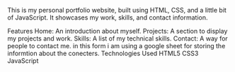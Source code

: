 This is my personal portfolio website, built using HTML, CSS, and a little bit of JavaScript. It showcases my work, skills, and contact information.

Features
Home: An introduction about myself.
Projects: A section to display my projects and work.
Skills: A list of my technical skills.
Contact: A way for people to contact me. in this form i am using a google sheet for storing the informtion about the conecters.
Technologies Used
HTML5
CSS3
JavaScript
